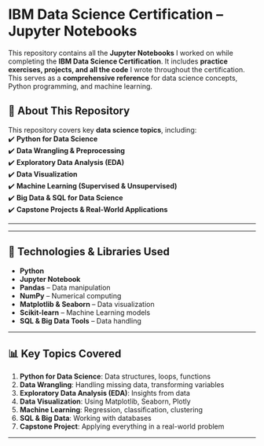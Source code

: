 # IBM Data Science Certification – Jupyter Notebooks  

This repository contains all the **Jupyter Notebooks** I worked on while completing the **IBM Data Science Certification**. It includes **practice exercises, projects, and all the code** I wrote throughout the certification. This serves as a **comprehensive reference** for data science concepts, Python programming, and machine learning.  

## 📌 About This Repository  

This repository covers key **data science topics**, including:  
✔️ **Python for Data Science**  
✔️ **Data Wrangling & Preprocessing**  
✔️ **Exploratory Data Analysis (EDA)**  
✔️ **Data Visualization**  
✔️ **Machine Learning (Supervised & Unsupervised)**  
✔️ **Big Data & SQL for Data Science**  
✔️ **Capstone Projects & Real-World Applications**  

---


---

## 🚀 Technologies & Libraries Used  

- **Python**  
- **Jupyter Notebook**  
- **Pandas** – Data manipulation  
- **NumPy** – Numerical computing  
- **Matplotlib & Seaborn** – Data visualization  
- **Scikit-learn** – Machine Learning models  
- **SQL & Big Data Tools** – Data handling  

---

## 📊 Key Topics Covered  

1. **Python for Data Science**: Data structures, loops, functions  
2. **Data Wrangling**: Handling missing data, transforming variables  
3. **Exploratory Data Analysis (EDA)**: Insights from data  
4. **Data Visualization**: Using Matplotlib, Seaborn, Plotly  
5. **Machine Learning**: Regression, classification, clustering  
7. **SQL & Big Data**: Working with databases  
8. **Capstone Project**: Applying everything in a real-world problem  

---

